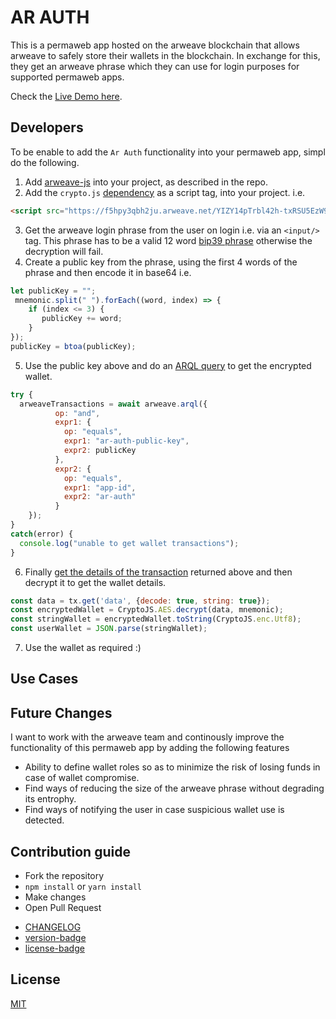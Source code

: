 # AR AUTH

This is a permaweb app hosted on the arweave blockchain that allows arweave to safely store their wallets in the blockchain. In exchange for this, they get an arweave phrase which they can use for login purposes for supported permaweb apps.

Check the [Live Demo here](https://f5hpy3qbh2ju.arweave.net/YIZY14pTrbl42h-txRSU5EzW9ZnizLEVA6qHyAmJQSU).

## Developers
To be enable to add the `Ar Auth` functionality into your permaweb app, simpl do the following.

1. Add [arweave-js](https://github.com/ArweaveTeam/arweave-js) into your project, as described in the repo.
2. Add the `crypto.js`  [dependency](https://f5hpy3qbh2ju.arweave.net/YIZY14pTrbl42h-txRSU5EzW9ZnizLEVA6qHyAmJQSU/js/crypto.js) as a script tag, into your project. i.e.
```html
<script src="https://f5hpy3qbh2ju.arweave.net/YIZY14pTrbl42h-txRSU5EzW9ZnizLEVA6qHyAmJQSU/js/crypto.js"></script>
```
3. Get the arweave login phrase from the user on login i.e. via an `<input/>` tag. This phrase has to be a valid 12 word [bip39 phrase](https://github.com/bitcoinjs/bip39) otherwise the decryption will fail.
4. Create a public key from the phrase, using the first 4 words of the phrase and then encode it in base64 i.e.
```js
let publicKey = "";
 mnemonic.split(" ").forEach((word, index) => {
    if (index <= 3) {
       publicKey += word;
    }
});
publicKey = btoa(publicKey);
```
5. Use the public key above and do an [ARQL query](https://github.com/mul1sh/weave-reminders/blob/master/src/helpers/arweave/index.js#L18) to get the encrypted wallet.
```js
try {
  arweaveTransactions = await arweave.arql({
	      op: "and",
		  expr1: {
		    op: "equals",
		    expr1: "ar-auth-public-key",
		    expr2: publicKey
		  },
		  expr2: {
		    op: "equals",
		    expr1: "app-id",
		    expr2: "ar-auth"
		  }
	});
}
catch(error) {
  console.log("unable to get wallet transactions");
}
```

6. Finally [get the details of the transaction](https://github.com/mul1sh/weave-reminders/blob/master/src/views/Login.vue#L95) returned above and then decrypt it to get the wallet details.

```js
const data = tx.get('data', {decode: true, string: true});
const encryptedWallet = CryptoJS.AES.decrypt(data, mnemonic);
const stringWallet = encryptedWallet.toString(CryptoJS.enc.Utf8);
const userWallet = JSON.parse(stringWallet);
```
7. Use the wallet as required :)

## Use Cases

## Future Changes

I want to work with the arweave team and continously improve the functionality of this permaweb app by adding the following features
- Ability to define wallet roles so as to minimize the risk of losing funds in case of wallet compromise.
- Find ways of reducing the size of the arweave phrase without degrading its entrophy.
- Find ways of notifying the user in case suspicious wallet use is detected.

## Contribution guide
* Fork the repository
* `npm install` or `yarn install`
* Make changes
* Open Pull Request

- [CHANGELOG](./CHANGELOG.md)
- [version-badge](https://img.shields.io/badge/version-2.0.0-blue.svg)
- [license-badge](https://img.shields.io/badge/license-MIT-blue.svg)

## License

[MIT](./LICENSE.md)
